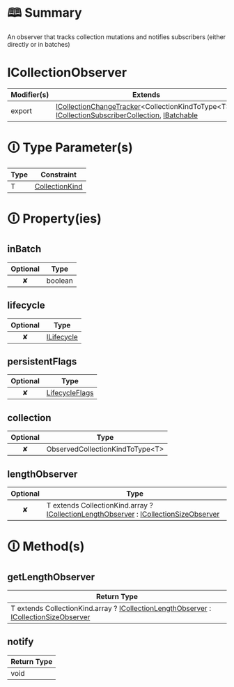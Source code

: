 # &#128366; Summary

An observer that tracks collection mutations and notifies subscribers (either directly or in batches)

# ICollectionObserver

| Modifier(s)                            | Extends                                    |
|----------------------------------------|--------------------------------------------|
| export | [ICollectionChangeTracker](https://hamedfathi.gitbook.io/aurelia-2-doc-api/runtime/interface/observation/icollectionchangetracker)&lt;CollectionKindToType&lt;T&gt;&gt;, [ICollectionSubscriberCollection](https://hamedfathi.gitbook.io/aurelia-2-doc-api/runtime/interface/observation/icollectionsubscribercollection), [IBatchable](https://hamedfathi.gitbook.io/aurelia-2-doc-api/runtime/interface/observation/ibatchable) |

# &#128712; Type Parameter(s)

| Type | Constraint                                                                                                |
| ---- | --------------------------------------------------------------------------------------------------------- |
| T    | [CollectionKind](https://hamedfathi.gitbook.io/aurelia-2-doc-api/runtime/enum/observation/collectionkind) |

# &#128712; Property(ies)

## inBatch

| Optional                           | Type                         |
|:----------------------------------:|------------------------------|
| ✘ | boolean |

## lifecycle

| Optional                           | Type                         |
|:----------------------------------:|------------------------------|
| ✘ | [ILifecycle](https://hamedfathi.gitbook.io/aurelia-2-doc-api/runtime/interface/lifecycle/ilifecycle) |

## persistentFlags

| Optional                           | Type                         |
|:----------------------------------:|------------------------------|
| ✘ | [LifecycleFlags](https://hamedfathi.gitbook.io/aurelia-2-doc-api/runtime/enum/flags/lifecycleflags) |

## collection

| Optional                           | Type                         |
|:----------------------------------:|------------------------------|
| ✘ | ObservedCollectionKindToType&lt;T&gt; |

## lengthObserver

| Optional                           | Type                         |
|:----------------------------------:|------------------------------|
| ✘ | T extends CollectionKind.array ? [ICollectionLengthObserver](https://hamedfathi.gitbook.io/aurelia-2-doc-api/runtime/interface/observation/icollectionlengthobserver) : [ICollectionSizeObserver](https://hamedfathi.gitbook.io/aurelia-2-doc-api/runtime/interface/observation/icollectionsizeobserver) |

# &#128712; Method(s)

## getLengthObserver

| Return Type                       |
|-----------------------------------|
| T extends CollectionKind.array ? [ICollectionLengthObserver](https://hamedfathi.gitbook.io/aurelia-2-doc-api/runtime/interface/observation/icollectionlengthobserver) : [ICollectionSizeObserver](https://hamedfathi.gitbook.io/aurelia-2-doc-api/runtime/interface/observation/icollectionsizeobserver) |

## notify

| Return Type                       |
|-----------------------------------|
| void |